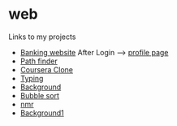 # web

Links to my projects

<ul>
    <li><a href="https://keval9shah.000webhostapp.com" target="_blank">Banking website</a> After Login --> <a href="https://keval9shah.000webhostapp.com/details" target="_blank">profile page</a></li>
    <li><a href="https://keval9shah.github.io/web/pathfinder" target="_blank">Path finder</a></li>
    <li><a href="https://keval9shah.github.io/web/courseraclone" target="_blank">Coursera Clone</a></li>
    <li><a href="https://keval9shah.github.io/web/type" target="_blank">Typing</a></li>
    <li><a href="https://keval9shah.github.io/web/background" target="_blank">Background</a></li>
    <li><a href="https://keval9shah.github.io/web/bubblesort" target="_blank">Bubble sort</a></li>
    <li><a href="https://keval9shah.github.io/web/nmr" target="_blank">nmr</a></li>
    <li><a href="https://keval9shah.github.io/web/back1" target="_blank">Background1</a></li>
</ul>
